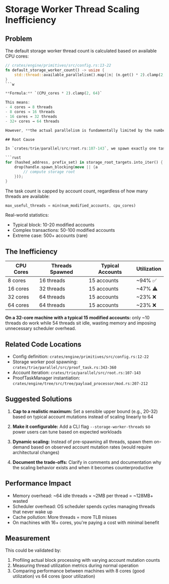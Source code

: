 # Storage Worker Thread Scaling Inefficiency

## Problem

The default storage worker thread count is calculated based on available CPU cores:

```rust
// crates/engine/primitives/src/config.rs:13-22
fn default_storage_worker_count() -> usize {
    std::thread::available_parallelism().map(|n| (n.get() * 2).clamp(2, 64)).unwrap_or(8)
}
```w

**Formula:** `(CPU_cores * 2).clamp(2, 64)`

This means:
- 4 cores → 8 threads
- 8 cores → 16 threads
- 16 cores → 32 threads
- 32+ cores → 64 threads

However, **the actual parallelism is fundamentally limited by the number of modified accounts per block**, not CPU cores.

## Root Cause

In `crates/trie/parallel/src/root.rs:107-143`, we spawn exactly one task per modified account:

```rust
for (hashed_address, prefix_set) in storage_root_targets.into_iter() {
    drop(handle.spawn_blocking(move || {a
        // compute storage root
    }));
}
```

The task count is capped by account count, regardless of how many threads are available:

```rust
max_useful_threads = min(num_modified_accounts, cpu_cores)
```

Real-world statistics:
- Typical block: 10-20 modified accounts
- Complex transactions: 50-100 modified accounts
- Extreme case: 500+ accounts (rare)

## The Inefficiency

| CPU Cores | Threads Spawned | Typical Accounts | Utilization |
|-----------|-----------------|------------------|--------------|
| 8 cores | 16 threads | 15 accounts | ~94% ✅ |
| 16 cores | 32 threads | 15 accounts | ~47% ⚠️ |
| 32 cores | 64 threads | 15 accounts | ~23% ❌ |
| 64 cores | 64 threads | 15 accounts | ~23% ❌ |

**On a 32-core machine with a typical 15 modified accounts:** only ~10 threads do work while 54 threads sit idle, wasting memory and imposing unnecessary scheduler overhead.

## Related Code Locations

- Config definition: `crates/engine/primitives/src/config.rs:12-22`
- Storage worker pool spawning: `crates/trie/parallel/src/proof_task.rs:343-360`
- Account iteration: `crates/trie/parallel/src/root.rs:107-143`
- ProofTaskManager instantiation: `crates/engine/tree/src/tree/payload_processor/mod.rs:207-212`

## Suggested Solutions

1. **Cap to a realistic maximum:** Set a sensible upper bound (e.g., 20-32) based on typical account mutations instead of scaling linearly to 64

2. **Make it configurable:** Add a CLI flag `--storage-worker-threads` so power users can tune based on expected workloads

3. **Dynamic scaling:** Instead of pre-spawning all threads, spawn them on-demand based on observed account mutation rates (would require architectural changes)

4. **Document the trade-offs:** Clarify in comments and documentation why the scaling behavior exists and when it becomes counterproductive

## Performance Impact

- Memory overhead: ~64 idle threads × ~2MB per thread = ~128MB+ wasted
- Scheduler overhead: OS scheduler spends cycles managing threads that never wake up
- Cache pollution: More threads = more TLB misses
- On machines with 16+ cores, you're paying a cost with minimal benefit

## Measurement

This could be validated by:
1. Profiling actual block processing with varying account mutation counts
2. Measuring thread utilization metrics during normal operation
3. Comparing performance between machines with 8 cores (good utilization) vs 64 cores (poor utilization)
